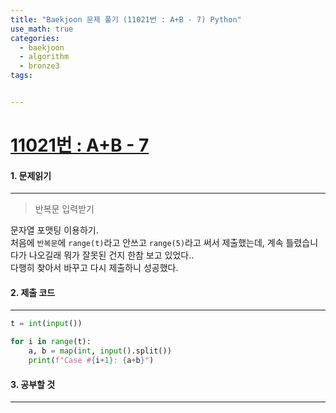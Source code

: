 ```yaml
---
title: "Baekjoon 문제 풀기 (11021번 : A+B - 7) Python"
use_math: true
categories:
  - baekjoon
  - algorithm
  - bronze3
tags:


---
```



# [11021번 : A+B - 7](https://www.acmicpc.net/problem/11021)

#### 1. 문제읽기
---

> 반복문 입력받기   

문자열 포맷팅 이용하기.  
처음에 `반복문`에 `range(t)`라고 안쓰고 `range(5)`라고 써서 제출했는데, 계속 틀렸습니다가 나오길래 뭐가 잘못된 건지 한참 보고 있었다..  
다행히 찾아서 바꾸고 다시 제출하니 성공했다.  



#### 2. 제출 코드 
---


```python
t = int(input())

for i in range(t):
    a, b = map(int, input().split())
    print(f"Case #{i+1}: {a+b}")
```



#### 3. 공부할 것
---

